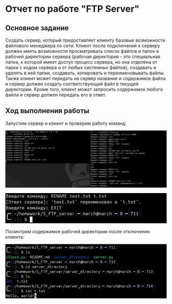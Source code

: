 # Отчет по работе "FTP Server"

## Основное задание

Создать сервер, который предоставляет клиенту базовые возможности файлового менеджера по сети. Клиент после подключения к серверу должен иметь возможности просматривать список файлов и папок в рабочей директории сервера (рабочая директория - это специальная папка, к которой имеет доступ процесс сервера, но она отделена от парки с кодом сервера и от любых системных файлов), создавать и удалять в ней папки, создавать, копировать и переименовывать файлы. Также клиент может передать на сервер название и содержимое файла и сервер должен создать соответствующий файл в текущей директории. Кроме того, клиент может запросить содержимое любого файла и сервер должен передать его в ответ.
## Ход выполнения работы

Запустим сервер и клиент и проверим работу команд:

![1](img/5_im_1.png)

![1](img/5_im_2.png)

Посмотрим содержимое рабочей директории после отключения клиента:

![1](img/5_im_3.png)